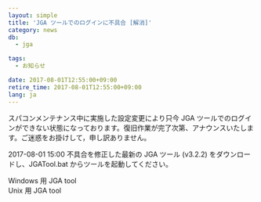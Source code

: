 ```yaml
---
layout: simple
title: 'JGA ツールでのログインに不具合 [解消]'
category: news
db:
  - jga

tags:
  - お知らせ

date: 2017-08-01T12:55:00+09:00
retire_time: 2017-08-01T12:55:00+09:00
lang: ja
---
```


<p>スパコンメンテナンス中に実施した設定変更により只今 JGA ツールでのログインができない状態になっております。復旧作業が完了次第、アナウンスいたします。ご迷惑をお掛けして，申し訳ありません。</p>

<p>2017-08-01 15:00 不具合を修正した最新の JGA ツール (v3.2.2) をダウンロードし、JGATool.bat からツールを起動してください。</p>

<p>Windows 用 JGA tool<br>Unix 用 JGA tool</p>
